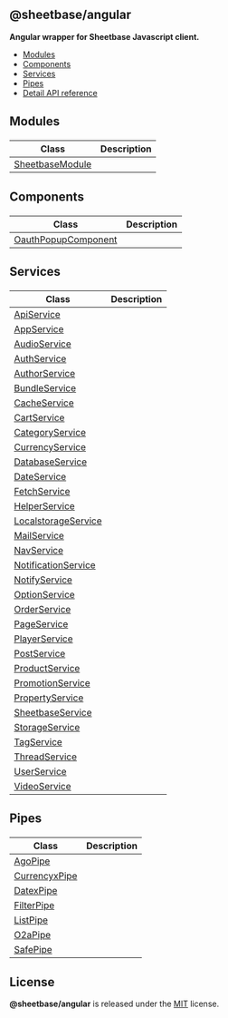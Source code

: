 <section id="head" data-note="AUTO-GENERATED CONTENT, DO NOT EDIT DIRECTLY!">

# @sheetbase/angular

**Angular wrapper for Sheetbase Javascript client.**

</section>

<section id="tocx" data-note="AUTO-GENERATED CONTENT, DO NOT EDIT DIRECTLY!">

- [Modules](#modules)
- [Components](#components)
- [Services](#services)
- [Pipes](#pipes)
- [Detail API reference](https://sheetbase.github.io/angular)


</section>

<section id="modules" data-note="AUTO-GENERATED CONTENT, DO NOT EDIT DIRECTLY!">

<h2><a name="modules"><p>Modules</p>
</a></h2>

| Class                                                                               | Description |
| ----------------------------------------------------------------------------------- | ----------- |
| [SheetbaseModule](https://sheetbase.github.io/angular/classes/sheetbasemodule.html) |             |

</section>

<section id="components" data-note="AUTO-GENERATED CONTENT, DO NOT EDIT DIRECTLY!">

<h2><a name="components"><p>Components</p>
</a></h2>

| Class                                                                                       | Description |
| ------------------------------------------------------------------------------------------- | ----------- |
| [OauthPopupComponent](https://sheetbase.github.io/angular/classes/oauthpopupcomponent.html) |             |

</section>

<section id="services" data-note="AUTO-GENERATED CONTENT, DO NOT EDIT DIRECTLY!">

<h2><a name="services"><p>Services</p>
</a></h2>

| Class                                                                                       | Description |
| ------------------------------------------------------------------------------------------- | ----------- |
| [ApiService](https://sheetbase.github.io/angular/classes/apiservice.html)                   |             |
| [AppService](https://sheetbase.github.io/angular/classes/appservice.html)                   |             |
| [AudioService](https://sheetbase.github.io/angular/classes/audioservice.html)               |             |
| [AuthService](https://sheetbase.github.io/angular/classes/authservice.html)                 |             |
| [AuthorService](https://sheetbase.github.io/angular/classes/authorservice.html)             |             |
| [BundleService](https://sheetbase.github.io/angular/classes/bundleservice.html)             |             |
| [CacheService](https://sheetbase.github.io/angular/classes/cacheservice.html)               |             |
| [CartService](https://sheetbase.github.io/angular/classes/cartservice.html)                 |             |
| [CategoryService](https://sheetbase.github.io/angular/classes/categoryservice.html)         |             |
| [CurrencyService](https://sheetbase.github.io/angular/classes/currencyservice.html)         |             |
| [DatabaseService](https://sheetbase.github.io/angular/classes/databaseservice.html)         |             |
| [DateService](https://sheetbase.github.io/angular/classes/dateservice.html)                 |             |
| [FetchService](https://sheetbase.github.io/angular/classes/fetchservice.html)               |             |
| [HelperService](https://sheetbase.github.io/angular/classes/helperservice.html)             |             |
| [LocalstorageService](https://sheetbase.github.io/angular/classes/localstorageservice.html) |             |
| [MailService](https://sheetbase.github.io/angular/classes/mailservice.html)                 |             |
| [NavService](https://sheetbase.github.io/angular/classes/navservice.html)                   |             |
| [NotificationService](https://sheetbase.github.io/angular/classes/notificationservice.html) |             |
| [NotifyService](https://sheetbase.github.io/angular/classes/notifyservice.html)             |             |
| [OptionService](https://sheetbase.github.io/angular/classes/optionservice.html)             |             |
| [OrderService](https://sheetbase.github.io/angular/classes/orderservice.html)               |             |
| [PageService](https://sheetbase.github.io/angular/classes/pageservice.html)                 |             |
| [PlayerService](https://sheetbase.github.io/angular/classes/playerservice.html)             |             |
| [PostService](https://sheetbase.github.io/angular/classes/postservice.html)                 |             |
| [ProductService](https://sheetbase.github.io/angular/classes/productservice.html)           |             |
| [PromotionService](https://sheetbase.github.io/angular/classes/promotionservice.html)       |             |
| [PropertyService](https://sheetbase.github.io/angular/classes/propertyservice.html)         |             |
| [SheetbaseService](https://sheetbase.github.io/angular/classes/sheetbaseservice.html)       |             |
| [StorageService](https://sheetbase.github.io/angular/classes/storageservice.html)           |             |
| [TagService](https://sheetbase.github.io/angular/classes/tagservice.html)                   |             |
| [ThreadService](https://sheetbase.github.io/angular/classes/threadservice.html)             |             |
| [UserService](https://sheetbase.github.io/angular/classes/userservice.html)                 |             |
| [VideoService](https://sheetbase.github.io/angular/classes/videoservice.html)               |             |

</section>

<section id="pipes" data-note="AUTO-GENERATED CONTENT, DO NOT EDIT DIRECTLY!">

<h2><a name="pipes"><p>Pipes</p>
</a></h2>

| Class                                                                           | Description |
| ------------------------------------------------------------------------------- | ----------- |
| [AgoPipe](https://sheetbase.github.io/angular/classes/agopipe.html)             |             |
| [CurrencyxPipe](https://sheetbase.github.io/angular/classes/currencyxpipe.html) |             |
| [DatexPipe](https://sheetbase.github.io/angular/classes/datexpipe.html)         |             |
| [FilterPipe](https://sheetbase.github.io/angular/classes/filterpipe.html)       |             |
| [ListPipe](https://sheetbase.github.io/angular/classes/listpipe.html)           |             |
| [O2aPipe](https://sheetbase.github.io/angular/classes/o2apipe.html)             |             |
| [SafePipe](https://sheetbase.github.io/angular/classes/safepipe.html)           |             |

</section>

<section id="license" data-note="AUTO-GENERATED CONTENT, DO NOT EDIT DIRECTLY!">

## License

**@sheetbase/angular** is released under the [MIT](https://github.com/sheetbase/angular/blob/master/LICENSE) license.

</section>

